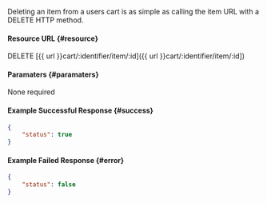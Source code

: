 <!--
@title DELETE cart/:identifier/item/:id
@author Moltin Ltd
@description Removes an item from the cart

@sidebar 1
@family Cart
@rate No
@auth Yes
@format JSON
@http DELETE
@version beta
-->


Deleting an item from a users cart is as simple as calling the item URL with a DELETE HTTP method.


#### Resource URL	{#resource}
DELETE [{{ url }}cart/:identifier/item/:id]({{ url }}cart/:identifier/item/:id])


#### Paramaters	{#paramaters}
None required

<!--code-->
#### Example Successful Response	{#success}
``` json
{
    "status": true
}
```

#### Example Failed Response	{#error}
``` json
{
    "status": false
}
```
<!--/code-->